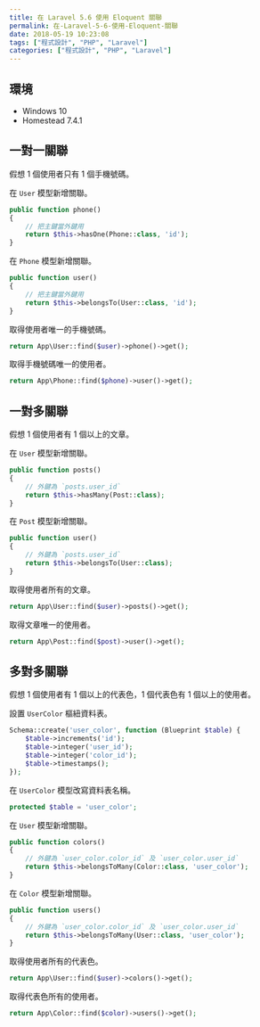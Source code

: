 ```yaml
---
title: 在 Laravel 5.6 使用 Eloquent 關聯
permalink: 在-Laravel-5-6-使用-Eloquent-關聯
date: 2018-05-19 10:23:08
tags: ["程式設計", "PHP", "Laravel"]
categories: ["程式設計", "PHP", "Laravel"]
---
```


## 環境

- Windows 10
- Homestead 7.4.1

## 一對一關聯

假想 1 個使用者只有 1 個手機號碼。

在 `User` 模型新增關聯。

```PHP
public function phone()
{
    // 把主鍵當外鍵用
    return $this->hasOne(Phone::class, 'id');
}
```

在 `Phone` 模型新增關聯。

```PHP
public function user()
{
    // 把主鍵當外鍵用
    return $this->belongsTo(User::class, 'id');
}
```

取得使用者唯一的手機號碼。

```PHP
return App\User::find($user)->phone()->get();
```

取得手機號碼唯一的使用者。

```PHP
return App\Phone::find($phone)->user()->get();
```

## 一對多關聯

假想 1 個使用者有 1 個以上的文章。

在 `User` 模型新增關聯。

```PHP
public function posts()
{
    // 外鍵為 `posts.user_id`
    return $this->hasMany(Post::class);
}
```

在 `Post` 模型新增關聯。

```PHP
public function user()
{
    // 外鍵為 `posts.user_id`
    return $this->belongsTo(User::class);
}
```

取得使用者所有的文章。

```PHP
return App\User::find($user)->posts()->get();
```

取得文章唯一的使用者。

```PHP
return App\Post::find($post)->user()->get();
```

## 多對多關聯

假想 1 個使用者有 1 個以上的代表色，1 個代表色有 1 個以上的使用者。

設置 `UserColor` 樞紐資料表。

```PHP
Schema::create('user_color', function (Blueprint $table) {
    $table->increments('id');
    $table->integer('user_id');
    $table->integer('color_id');
    $table->timestamps();
});
```

在 `UserColor` 模型改寫資料表名稱。

```PHP
protected $table = 'user_color';
```

在 `User` 模型新增關聯。

```PHP
public function colors()
{
    // 外鍵為 `user_color.color_id` 及 `user_color.user_id`
    return $this->belongsToMany(Color::class, 'user_color');
}
```

在 `Color` 模型新增關聯。

```PHP
public function users()
{
    // 外鍵為 `user_color.color_id` 及 `user_color.user_id`
    return $this->belongsToMany(User::class, 'user_color');
}
```

取得使用者所有的代表色。

```PHP
return App\User::find($user)->colors()->get();
```

取得代表色所有的使用者。

```PHP
return App\Color::find($color)->users()->get();
```
